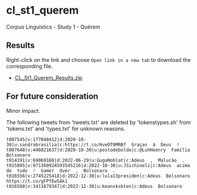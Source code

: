 # cl_st1_querem
Corpus Linguistics - Study 1 - Quérem

## Results
Right-click on the link and choose `Open link in a new tab` to download the corresponding file.
- [CL_St1_Querem_Results.zip](https://pucsp-my.sharepoint.com/:u:/g/personal/ra00341729_pucsp_edu_br/ERbP8OEqscBJlh4l6s6_UFgBTUGtnR6PDI1NXZwVBh6Dyg?e=W8YXpq)

## For future consideration
Minor impact.

The following tweets from 'tweets.txt' are deleted by 'tokenstypes.sh' from 'tokens.txt' and 'types.txt' for unknown reasons.

```
t007545|v:177048412|d:2020-10-30|u:sandrabrasilia|c:https://t.co/HveDT0MRBf  Graças  à  Deus  ! 
t007648|v:446821637|d:2020-10-30|u:pestodeboldo|c:@LuhHeenry  Família  Bolsonaro
t014191|v:69069168|d:2022-06-29|u:GugaNoblat|c:Adeus  ,  Malucão  .  
t015895|v:971360924593545216|d:2022-10-30|u:JSichineli|c:Adeus  acima  de  tudo  !  Gamer  Over  ,  Bolsonaro  .  
t016556|v:2745225418|d:2022-12-30|u:lula13presiden|c:Adeus  Bolsonaro  https://t.co/gFPfEwSAk1
t016588|v:3411679347|d:2022-12-30|u:keanskskten|c:Adeus  Bolsonaro
```
